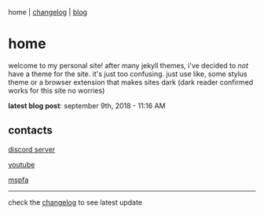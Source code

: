 home | [changelog](https://rustyjs.github.io/changelog) | [blog](https://rustyjs.github.io/blog)

# home
welcome to my personal site! after many jekyll themes, i've decided to *not* have a theme for the site. it's just too confusing. just use like, some stylus theme or a browser extension that makes sites dark (dark reader confirmed works for this site no worries)

**latest blog post**: september 9th, 2018 - 11:16 AM

## contacts
[discord server](http://discord.gg/EUdN3Xu)

[youtube](https://www.youtube.com/channel/UCsIo5NUwh_LsvnfE7OwKCmg)

[mspfa](https://mspfa.com/user/?u=108446977384964925514)

___

check the [changelog](https://rustyjs.github.io/changelog) to see latest update
